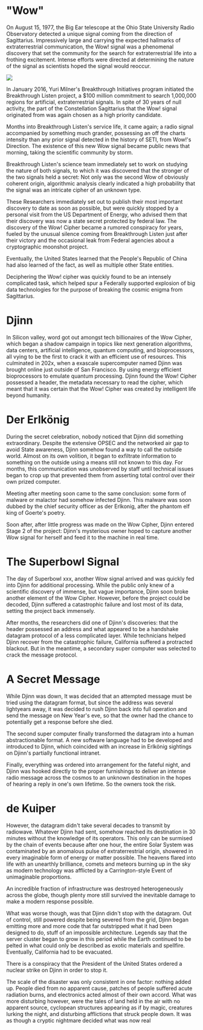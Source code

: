 # "Wow"

On August 15, 1977, the Big Ear telescope at the Ohio State University Radio Observatory detected a unique signal coming from the direction of Sagittarius. Impressively large and carrying the expected hallmarks of extraterrestrial communication, the Wow! signal was a phenomenal discovery that set the community for the search for extraterrestrial life into a frothing excitement. Intense efforts were directed at determining the nature of the signal as scientists hoped the signal would reoccur.

![](https://upload.wikimedia.org/wikipedia/commons/d/d3/Wow_signal.jpg)

In January 2016, Yuri Milner's Breakthrough Initiatives program initiated the Breakthrough Listen project, a $100 million commitment to search 1,000,000 regions for artificial, extraterrestrial signals. In spite of 30 years of null activity, the part of the Constellation Sagittarius that the Wow! signal originated from was again chosen as a high priority candidate.

Months into Breakthrough Listen's service life, it came again; a radio signal accompanied by something much grander, possessing an off the charts intensity than any prior signal detected in the history of SETI, from Wow!'s Direction. The existence of this new Wow signal became public news that morning, taking the scientific community by storm. 

Breakthrough Listen's science team immediately set to work on studying the nature of both signals, to which it was discovered that the stronger of the two signals held a secret: Not only was the second Wow of obviously coherent origin, algorithmic analysis clearly indicated a high probability that the signal was an intricate cipher of an unknown type. 

These Researchers immediately set out to publish their most important discovery to date as soon as possible, but were quickly stopped by a personal visit from the US Department of Energy, who advised them that their discovery was now a state secret protected by federal law. The discovery of the Wow! Cipher became a rumored conspiracy for years, fueled by the unusual silence coming from Breakthrough Listen just after their victory and the occasional leak from Federal agencies about a cryptographic moonshot project.

Eventually, the United States learned that the People's Republic of China had also learned of the fact, as well as multiple other State entities.

Deciphering the Wow! cipher was quickly found to be an intensely complicated task, which helped spur a Federally supported explosion of big data technologies for the purpose of breaking the cosmic enigma from Sagittarius.
# Djinn

In Silicon valley, word got out amongst tech billionaires of the Wow Cipher, which began a shadow campaign in topics like next generation algorithms, data centers, artificial intelligence, quantum computing, and bioprocessors, all vying to be the first to crack it with an efficient use of resources. This culminated in 202x, when a exascale supercomputer named Djinn was brought online just outside of San Francisco. By using energy efficient bioprocessors to emulate quantum processing. Djinn found the Wow! Cipher possessed a header, the metadata necessary to read the cipher, which meant that it was certain that the Wow! Cipher was created by intelligent life beyond humanity. 

# Der Erlkönig

During the secret celebration, nobody noticed that Djinn did something extraordinary. Despite the extensive OPSEC and the networked air gap to avoid State awareness, Djinn somehow found a way to call the outside world. Almost on its own volition, it began to exfiltrate information to something on the outside using a means still not known to this day. For months, this communication was unobserved by staff until technical issues began to crop up that prevented them from asserting total control over their own prized computer.

Meeting after meeting soon came to the same conclusion: some form of malware or malactor had somehow infected Djinn. This malware was soon dubbed by the chief security officer as der Erlkonig, after the phantom elf king of Goerte's poetry.

Soon after, after little progress was made on the Wow Cipher, Djinn entered Stage 2 of the project: Djinn's mysterious owner hoped to capture another Wow signal for herself and feed it to the machine in real time.

# The Superbowl Signal

The day of Superbowl xxx, another Wow signal arrived and was quickly fed into Djinn for additional processing. While the public only knew of a scientific discovery of immense, but vague importance, Djinn soon broke another element of the Wow Cipher. However, before the project could be decoded, Djinn suffered a catastrophic failure and lost most of its data, setting the project back immensely.

After months, the researchers did one of Djinn's discoveries: that the header possessed an address and what appeared to be a handshake datagram protocol of a less complicated layer. While technicians helped Djinn recover from the catastrophic failure, California suffered a protracted blackout. But in the meantime, a secondary super computer was selected to crack the message protocol.

# A Secret Message

While Djinn was down, It was decided that an attempted message must be tried using the datagram format, but since the address was several lightyears away, it was decided to rush Djinn back into full operation and send the message on New Year's eve, so that the owner had the chance to potentially get a response before she died.

The second super computer finally transformed the datagram into a human abstractionable format. A new software language had to be developed and introduced to Djinn, which coincided with an increase in Erlkönig sightings on Djinn's partially functional intranet.

Finally, everything was ordered into arrangement for the fateful night, and Djinn was hooked directly to the proper furnishings to deliver an intense radio message across the cosmos to an unknown destination in the hopes of hearing a reply in one's own lifetime. So the owners took the risk.
# de Kuiper

However, the datagram didn't take several decades to transmit by radiowave. Whatever Djinn had sent, somehow reached its destination in 30 minutes without the knowledge of its operators. This only can be surmised by the chain of events because after one hour, the entire Solar System was contaminated by an anomalous pulse of extraterrestrial origin, showered in every imaginable form of energy or matter possible. The heavens flared into life with an unearthly brilliance, comets and meteors burning up in the sky as modern technology was afflicted by a Carrington-style Event of unimaginable proportions. 

An incredible fraction of infrastructure was destroyed heterogeneously across the globe, though plenty more still survived the inevitable damage to make a modern response possible.

What was worse though, was that Djinn didn't stop with the datagram. Out of control, still powered despite being severed from the grid, Djinn began emitting more and more code that far outstripped what it had been designed to do, stuff of an impossible architecture. Legends say that the server cluster began to grow in this period while the Earth continued to be pelted in what could only be described as exotic materials and spellfire. Eventually, California had to be evacuated.

There is a conspiracy that the President of the United States ordered a nuclear strike on Djinn in order to stop it.

The scale of the disaster was only consistent in one factor: nothing added up. People died from no apparent cause, patches of people suffered acute radiation burns, and electronics acted almost of their own accord. What was more disturbing however, were the tales of land held in the air with no apparent source, cyclopean structures appearing as if by magic, creatures lurking the night, and disturbing afflictions that struck people down. It was as though a cryptic nightmare decided what was now real